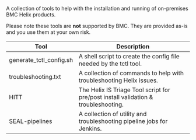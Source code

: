 A collection of tools to help with the installation and running of on-premises BMC Helix products.

Please note these tools are **not** supported by BMC.  They are provided as-is and you use them at your own risk.

| Tool      | Description |
| ----------- | ----------- |
|  generate_tctl_config.sh      | A shell script to create the config file needed by the tctl tool. |
| troubleshooting.txt   | A collection of commands to help with troubleshooting Helix issues.        |
| HITT   | The Helix IS Triage Tool script for pre/post install validation & troubleshooting.        |
| SEAL-pipelines | A collection of utility and troubleshooting pipeline jobs for Jenkins. |

